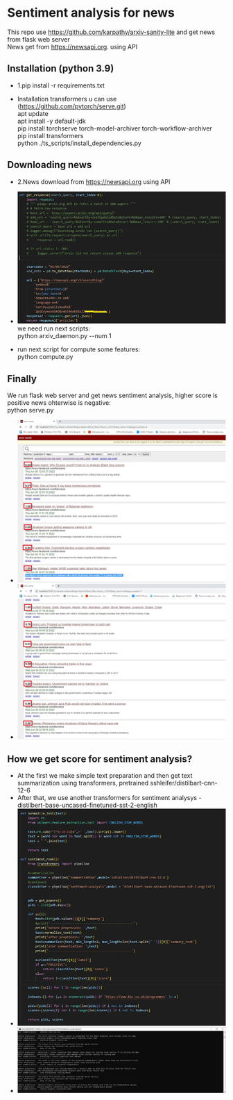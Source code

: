 # Sentiment analysis for news
This repo use https://github.com/karpathy/arxiv-sanity-lite and get news from flask web server<br/>
News get from https://newsapi.org. using API <br/>

## Installation (python 3.9)
* 1.pip install -r requirements.txt<br/>

* Installation transformers u can use (https://github.com/pytorch/serve.git) <br/>
apt update<br/>
apt install -y default-jdk <br/>
pip install torchserve torch-model-archiver torch-workflow-archiver <br/>
pip install transformers<br/>
python ./ts_scripts/install_dependencies.py<br/>

## Downloading news
* 2.News download from https://newsapi.org using API
* ![Image alt](https://github.com/shaimarus/news_sentiment_analysis/blob/main/news_api.jpg)
 we need run next scripts:<br/>
 python arxiv_daemon.py --num 1
 
 * run next script for compute some features:<br/>
 python compute.py
 
 ## Finally<br/>
 We run flask web server and get news sentiment analysis, higher score is positive news ohterwise is negative:<br/>
 python serve.py 
 * ![Image alt](https://github.com/shaimarus/news_sentiment_analysis/blob/main/news_sentiment_analysis_1.jpg)
 * ![Image alt](https://github.com/shaimarus/news_sentiment_analysis/blob/main/news_sentiment_analysis_2.jpg)
 
## How we get score for sentiment analysis?

* At the first we make simple text preparation and then get text summarization using transformers, pretrained  sshleifer/distilbart-cnn-12-6 <br/>
* After that, we use another transformers for sentiment analysys - distilbert-base-uncased-finetuned-sst-2-english
* ![Image alt](https://github.com/shaimarus/news_sentiment_analysis/blob/main/code_summarization_and_sentiment_analysis.jpg)
* ![Image alt](https://github.com/shaimarus/news_sentiment_analysis/blob/main/text_preparation.jpg)


